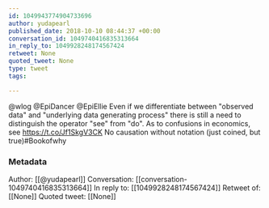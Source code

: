 ```yaml
---
id: 1049943774904733696
author: yudapearl
published_date: 2018-10-10 08:44:37 +00:00
conversation_id: 1049740416835313664
in_reply_to: 1049928248174567424
retweet: None
quoted_tweet: None
type: tweet
tags:

---
```


@wlog @EpiDancer @EpiEllie Even if we differentiate between "observed data" and "underlying data generating process" there is still a need to distinguish the operator "see" from "do".  As to confusions in economics, see https://t.co/Jf1SkgV3CK No causation without notation (just coined, but true)#Bookofwhy

### Metadata

Author: [[@yudapearl]]
Conversation: [[conversation-1049740416835313664]]
In reply to: [[1049928248174567424]]
Retweet of: [[None]]
Quoted tweet: [[None]]
